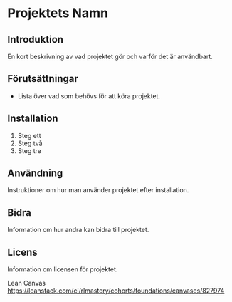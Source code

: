 # Projektets Namn

## Introduktion
En kort beskrivning av vad projektet gör och varför det är användbart.

## Förutsättningar
- Lista över vad som behövs för att köra projektet.

## Installation
1. Steg ett
2. Steg två
3. Steg tre

## Användning
Instruktioner om hur man använder projektet efter installation.

## Bidra
Information om hur andra kan bidra till projektet.

## Licens
Information om licensen för projektet.




Lean Canvas
https://leanstack.com/ci/rlmastery/cohorts/foundations/canvases/827974
